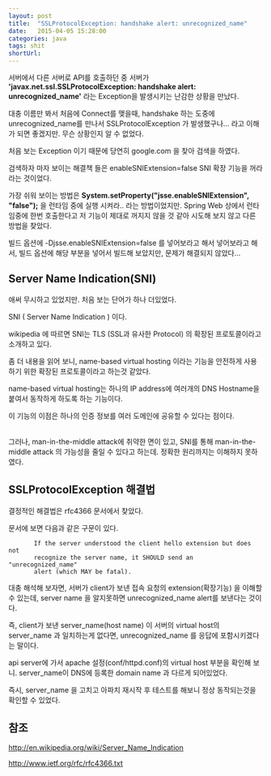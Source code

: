 ```yaml
---
layout: post
title:  "SSLProtocolException: handshake alert: unrecognized_name"
date:   2015-04-05 15:28:00
categories: java
tags: shit
shortUrl: 
---
```


서버에서 다른 서버로 API를 호출하던 중 서버가 __'javax.net.ssl.SSLProtocolException: handshake alert: unrecognized_name'__  라는 Exception을 발생시키는 난감한 상황을 만났다.

대충 이름만 봐서 처음에 Connect를 맺을때, handshake 하는 도중에 unrecognized_name를 만나서 SSLProtocolException 가 발생했구나... 라고 이해가 되면 좋겠지만. 무슨 상황인지 알 수 없었다.

처음 보는 Exception 이기 때문에 당연히 google.com 을 찾아 검색을 하였다.

검색하자 마자 보이는 해결책 들은 enableSNIExtension=false SNI 확장 기능을 꺼라 라는 것이었다.

가장 쉬워 보이는 방법은 __System.setProperty("jsse.enableSNIExtension", "false");__ 을 런타임 중에 실행 시켜라.. 라는 방법이었지만. Spring Web 상에서 런타임중에 한번 호출한다고 저 기능이 제대로 꺼지지 않을 것 같아 시도해 보지 않고 다른 방법을 찾았다.

빌드 옵션에  -Djsse.enableSNIExtension=false 를 넣어보라고 해서 넣어보라고 해서, 빌드 옵션에 해당 부분을 넣어서 빌드해 보았지만, 문제가 해결되지 않았다...

Server Name Indication(SNI)
---------------- 

애써 무시하고 있었지만. 처음 보는 단어가 하나 더있었다. 

SNI ( Server Name Indication ) 이다.

wikipedia 에 따르면 SNI는 TLS (SSL과 유사한 Protocol) 의 확장된 프로토콜이라고 소개하고 있다.

좀 더 내용을 읽어 보니, name-based virtual hosting 이라는 기능을 안전하게 사용하기 위한 확장된 프로토콜이라고 하는것 같았다.

name-based virtual hosting는 하나의 IP address에 여러개의 DNS Hostname을 붙여서 동작하게 하도록 하는 기능이다.

이 기능의 이점은 하나의 인증 정보를 여러 도메인에 공유할 수 있다는 점이다.


<br>
그러나, man-in-the-middle attack에 취약한 면이 있고, SNI를 통해 man-in-the-middle attack 의 가능성을 줄일 수 있다고 하는데. 정확한 원리까지는 이해하지 못하였다.


SSLProtocolException 해결법
---------------- 

결정적인 해결법은  rfc4366 문서에서 찾았다.

문서에 보면 다음과 같은 구문이 있다.

		   If the server understood the client hello extension but does not
		   recognize the server name, it SHOULD send an "unrecognized_name"
		   alert (which MAY be fatal).

대충 해석해 보자면, 서버가 client가 보낸 접속 요청의 extension(확장기능) 을 이해할 수 있는데, server name 을 알지못하면  unrecognized_name alert를 보낸다는 것이다.

즉, client가 보낸 server_name(host name) 이 서버의 virtual host의 server_name 과 일치하는게 없다면, unrecognized_name 를 응답에 포함시키겠다는 말이다.

api server에 가서 apache 설정(conf/httpd.conf)의 virtual host 부분을 확인해 보니. server_name이 DNS에 등록한 domain name 과 다르게 되어있었다.

즉시, server_name 을 고치고 아파치 재시작 후 테스트를 해보니 정상 동작되는것을 확인할 수 있었다.

참조
---------------- 

<http://en.wikipedia.org/wiki/Server_Name_Indication>

<http://www.ietf.org/rfc/rfc4366.txt>

